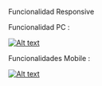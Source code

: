 Funcionalidad Responsive

Funcionalidad PC :

[![Alt text](https://img.youtube.com/vi/nsCvlKWrmgg/0.jpg)](https://youtu.be/nsCvlKWrmgg)

Funcionalidades Mobile :

[![Alt text](https://img.youtube.com/vi/_ZyFJ3cZzxI/0.jpg)](https://youtu.be/_ZyFJ3cZzxI)